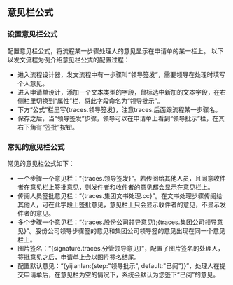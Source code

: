 ## 意见栏公式

### 设置意见栏公式
配置意见栏公式，将流程某一步骤处理人的意见显示在申请单的某一栏上。
以下以发文流程为例介绍意见栏公式的配置过程：
- 进入流程设计器，发文流程中有一步骤叫“领导签发”，需要领导在处理时填写个人意见。
- 进入申请单设计，添加一个文本类型的字段，鼠标选中新加的文本字段，在右侧栏里切换到“属性”栏，将此字段命名为“领导批示”。
- 下方“公式”栏里写{traces.领导签发}，注意traces.后面跟流程某一步骤名。
- 保存之后，当“领导签发”步骤，领导可以在申请单上看到“领导批示”栏，在其右下角有“签批”按钮。

### 常见的意见栏公式
常见的意见栏公式如下：
- 一个步骤一个意见栏：“{traces.领导签发}”。若传阅给其他人员，且同意收件者在意见栏上签批意见，则发件者和收件者的意见都会显示在意见栏上。
- 传阅人员签批意见栏：“{traces.集团文书处理.cc}”。在文书处理步骤传阅给其他人，可在此字段上签批意见，意见栏上只会显示收件者的意见，不显示发件者的意见。
- 多个步骤一个意见栏：“{traces.股份公司领导意见};{traces.集团公司领导意见}”。股份公司领导步骤签的意见和集团公司领导签的意见出现在同一个意见栏上。
- 图片签名：“{signature.traces.分管领导意见}”，配置了图片签名的处理人，签批意见之后，申请单上会以图片签名结尾。
- 配置默认意见：“{yijianlan:{step:"领导批示", default:"已阅"}}”，处理人在提交申请单后，在意见栏为空的情况下，系统会默认为您签下“已阅”的意见。